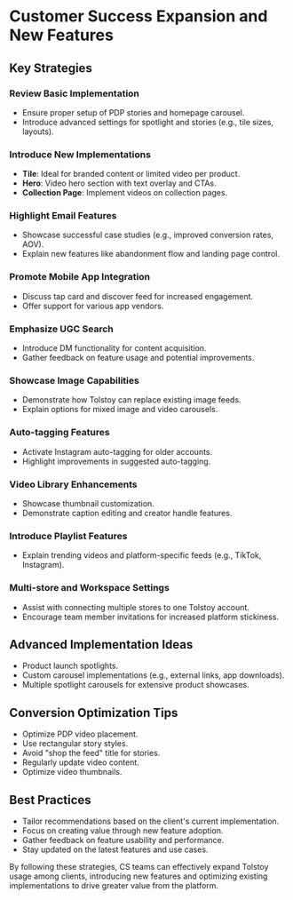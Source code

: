 # Customer Success Expansion and New Features

## Key Strategies

### Review Basic Implementation

- Ensure proper setup of PDP stories and homepage carousel.
- Introduce advanced settings for spotlight and stories (e.g., tile sizes, layouts).

### Introduce New Implementations

- **Tile**: Ideal for branded content or limited video per product.
- **Hero**: Video hero section with text overlay and CTAs.
- **Collection Page**: Implement videos on collection pages.

### Highlight Email Features

- Showcase successful case studies (e.g., improved conversion rates, AOV).
- Explain new features like abandonment flow and landing page control.

### Promote Mobile App Integration

- Discuss tap card and discover feed for increased engagement.
- Offer support for various app vendors.

### Emphasize UGC Search

- Introduce DM functionality for content acquisition.
- Gather feedback on feature usage and potential improvements.

### Showcase Image Capabilities

- Demonstrate how Tolstoy can replace existing image feeds.
- Explain options for mixed image and video carousels.

### Auto-tagging Features

- Activate Instagram auto-tagging for older accounts.
- Highlight improvements in suggested auto-tagging.

### Video Library Enhancements

- Showcase thumbnail customization.
- Demonstrate caption editing and creator handle features.

### Introduce Playlist Features

- Explain trending videos and platform-specific feeds (e.g., TikTok, Instagram).

### Multi-store and Workspace Settings

- Assist with connecting multiple stores to one Tolstoy account.
- Encourage team member invitations for increased platform stickiness.

## Advanced Implementation Ideas

- Product launch spotlights.
- Custom carousel implementations (e.g., external links, app downloads).
- Multiple spotlight carousels for extensive product showcases.

## Conversion Optimization Tips

- Optimize PDP video placement.
- Use rectangular story styles.
- Avoid "shop the feed" title for stories.
- Regularly update video content.
- Optimize video thumbnails.

## Best Practices

- Tailor recommendations based on the client's current implementation.
- Focus on creating value through new feature adoption.
- Gather feedback on feature usability and performance.
- Stay updated on the latest features and use cases.

By following these strategies, CS teams can effectively expand Tolstoy usage among clients, introducing new features and optimizing existing implementations to drive greater value from the platform.